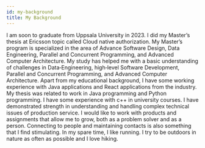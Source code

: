 ```yaml
---
id: my-background
title: My Background
---
```

I am soon to graduate from Uppsala University in 2023. I did my Master’s thesis at Ericsson topic called Cloud native authorization.
My Master’s program is specialized in the area of Advance Software Design, Data Engineering, Parallel and Concurrent Programming, and Advanced Computer Architecture. My study has helped me with a basic understanding of challenges in
Data‑Engineering, high‑level Software Development, Parallel and Concurrent Programming, and Advanced Computer Architecture. Apart from my educational background, I have some working experience with Java applications and React applications from the industry. My thesis was related to work in Java programming and Python programming. I have some experience with c++ in university courses. I have demonstrated strength in understanding and handling complex technical issues of production service. I would like to work with products and assignments that allow me to grow, both as a problem solver and as a person. Connecting to people and maintaining contacts is also something that I find stimulating. In my spare time, I like running. I try to be outdoors in nature as often as possible
and I love hiking.


<br/>

